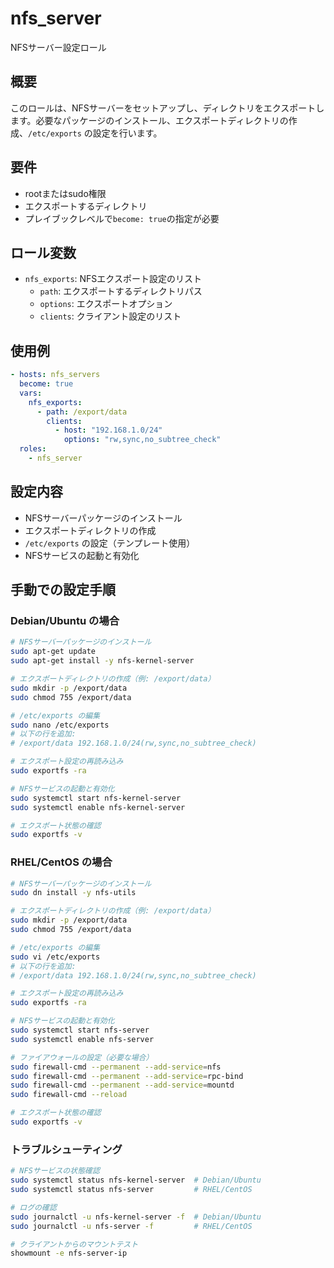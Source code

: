 # nfs_server

NFSサーバー設定ロール

## 概要

このロールは、NFSサーバーをセットアップし、ディレクトリをエクスポートします。必要なパッケージのインストール、エクスポートディレクトリの作成、`/etc/exports` の設定を行います。

## 要件

- rootまたはsudo権限
- エクスポートするディレクトリ
- プレイブックレベルで`become: true`の指定が必要

## ロール変数

- `nfs_exports`: NFSエクスポート設定のリスト
  - `path`: エクスポートするディレクトリパス
  - `options`: エクスポートオプション
  - `clients`: クライアント設定のリスト

## 使用例

```yaml
- hosts: nfs_servers
  become: true
  vars:
    nfs_exports:
      - path: /export/data
        clients:
          - host: "192.168.1.0/24"
            options: "rw,sync,no_subtree_check"
  roles:
    - nfs_server
```

## 設定内容

- NFSサーバーパッケージのインストール
- エクスポートディレクトリの作成
- `/etc/exports` の設定（テンプレート使用）
- NFSサービスの起動と有効化

## 手動での設定手順

### Debian/Ubuntu の場合

```bash
# NFSサーバーパッケージのインストール
sudo apt-get update
sudo apt-get install -y nfs-kernel-server

# エクスポートディレクトリの作成（例: /export/data）
sudo mkdir -p /export/data
sudo chmod 755 /export/data

# /etc/exports の編集
sudo nano /etc/exports
# 以下の行を追加:
# /export/data 192.168.1.0/24(rw,sync,no_subtree_check)

# エクスポート設定の再読み込み
sudo exportfs -ra

# NFSサービスの起動と有効化
sudo systemctl start nfs-kernel-server
sudo systemctl enable nfs-kernel-server

# エクスポート状態の確認
sudo exportfs -v
```

### RHEL/CentOS の場合

```bash
# NFSサーバーパッケージのインストール
sudo dn install -y nfs-utils

# エクスポートディレクトリの作成（例: /export/data）
sudo mkdir -p /export/data
sudo chmod 755 /export/data

# /etc/exports の編集
sudo vi /etc/exports
# 以下の行を追加:
# /export/data 192.168.1.0/24(rw,sync,no_subtree_check)

# エクスポート設定の再読み込み
sudo exportfs -ra

# NFSサービスの起動と有効化
sudo systemctl start nfs-server
sudo systemctl enable nfs-server

# ファイアウォールの設定（必要な場合）
sudo firewall-cmd --permanent --add-service=nfs
sudo firewall-cmd --permanent --add-service=rpc-bind
sudo firewall-cmd --permanent --add-service=mountd
sudo firewall-cmd --reload

# エクスポート状態の確認
sudo exportfs -v
```

### トラブルシューティング

```bash
# NFSサービスの状態確認
sudo systemctl status nfs-kernel-server  # Debian/Ubuntu
sudo systemctl status nfs-server         # RHEL/CentOS

# ログの確認
sudo journalctl -u nfs-kernel-server -f  # Debian/Ubuntu
sudo journalctl -u nfs-server -f         # RHEL/CentOS

# クライアントからのマウントテスト
showmount -e nfs-server-ip
```